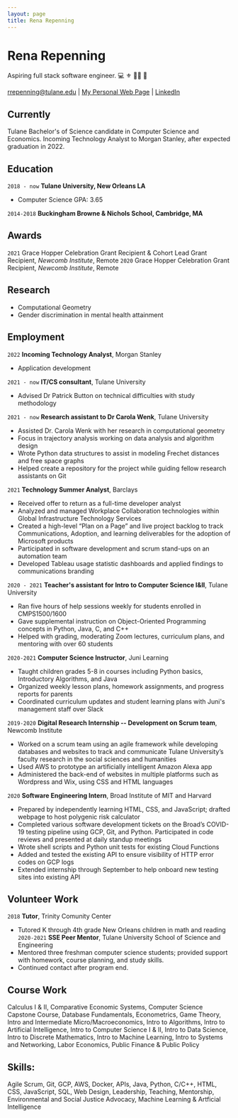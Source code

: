 ```yaml
---
layout: page
title: Rena Repenning
---
```

# Rena Repenning
Aspiring full stack software engineer.
💻 ⚜️ 🏃‍♀️ 🍎

<div id="webaddress">
<a href="rrepenning@tulane.edu">rrepenning@tulane.edu</a>
| <a href="http://renarepenning.com">My Personal Web Page</a>
| <a href="https://www.linkedin.com/in/renarepenning/">LinkedIn</a>
</div>


## Currently
Tulane Bachelor's of Science candidate in Computer Science and Economics. Incoming Technology Analyst to Morgan Stanley, after expected graduation in 2022.


## Education
`2018 - now`
__Tulane University, New Orleans LA__
- Computer Science GPA: 3.65

`2014-2018`
__Buckingham Browne & Nichols School, Cambridge, MA__

## Awards

`2021`
Grace Hopper Celebration Grant Recipient & Cohort Lead Grant Recipient, *Newcomb Institute*, Remote
`2020`
Grace Hopper Celebration Grant Recipient, *Newcomb Institute*, Remote



## Research
- Computational Geometry
- Gender discrimination in mental health attainment


## Employment

`2022`
__Incoming Technology Analyst__, Morgan Stanley
- Application development

`2021 - now`
__IT/CS consultant__, Tulane University
- Advised Dr Patrick Button on technical difficulties with study methodology

`2021 - now`
__Research assistant to Dr Carola Wenk__, Tulane University
- Assisted Dr. Carola Wenk with her research in computational geometry
- Focus in trajectory analysis working on data analysis and algorithm design
- Wrote Python data structures to assist in modeling Frechet distances and free space graphs
- Helped create a repository for the project while guiding fellow research assistants on Git

`2021`
__Technology Summer Analyst__, Barclays
- Received offer to return as a full-time developer analyst
- Analyzed and managed Workplace Collaboration technologies within Global Infrastructure Technology Services
- Created a high-level “Plan on a Page” and live project backlog to track Communications, Adoption, and learning deliverables for the adoption of Microsoft products
- Participated in software development and scrum stand-ups on an automation team
- Developed Tableau usage statistic dashboards and applied findings to communications branding

`2020 - 2021`
__Teacher's assistant for Intro to Computer Science I&II__, Tulane University
- Ran five hours of help sessions weekly for students enrolled in CMPS1500/1600
- Gave supplemental instruction on Object-Oriented Programming concepts in Python, Java, C, and C++
- Helped with grading, moderating Zoom lectures, curriculum plans, and mentoring with over 60 students

`2020-2021`
__Computer Science Instructor__, Juni Learning
- Taught children grades 5-8 in courses including Python basics, Introductory Algorithms, and Java
- Organized weekly lesson plans, homework assignments, and progress reports for parents
- Coordinated curriculum updates and student learning plans with Juni's management staff over Slack

`2019-2020`
__Digital Research Internship -- Development on Scrum team__, Newcomb Institute
- Worked on a scrum team using an agile framework while developing databases and websites to track and communicate Tulane University’s faculty research in the social sciences and humanities
- Used AWS to prototype an artificially intelligent Amazon Alexa app
- Administered the back-end of websites in multiple platforms such as Wordpress and Wix, using CSS and HTML languages

`2020`
__Software Engineering Intern__, Broad Institute of MIT and Harvard
- Prepared by independently learning HTML, CSS, and JavaScript; drafted webpage to host polygenic risk calculator
- Completed various software development tickets on the Broad’s COVID-19 testing pipeline using GCP, Git, and Python. Participated in code reviews and presented at daily standup meetings
- Wrote shell scripts and Python unit tests for existing Cloud Functions
- Added and tested the existing API to ensure visibility of HTTP error codes on GCP logs
- Extended internship through September to help onboard new testing sites into existing API

## Volunteer Work
`2018`
__Tutor__, Trinity Comunity Center
- Tutored K through 4th grade New Orleans children in math and reading
`2020-2021`
__SSE Peer Mentor__, Tulane University School of Science and Engineering
- Mentored three freshman computer science students; provided support with homework, course planning, and study skills. 
- Continued contact after program end.


## Course Work
Calculus I & II, Comparative Economic Systems, Computer Science Capstone Course, Database Fundamentals, Econometrics, Game Theory, Intro and Intermediate Micro/Macroeconomics, Intro to Algorithms, Intro to Artificial Intelligence, Intro to Computer Science I & II, Intro to Data Science, Intro to Discrete Mathematics, Intro to Machine Learning, Intro to Systems and Networking, Labor Economics, Public Finance & Public Policy

## Skills: 
Agile Scrum, Git,  GCP, AWS, Docker, APIs, Java, Python, C/C++, HTML, CSS, JavaScript, SQL, Web Design, Leadership, Teaching, Mentorship,  Environmental and Social Justice Advocacy, Machine Learning & Artficial Intelligence



<!-- ### Footer

Last updated: November 2022 -->

